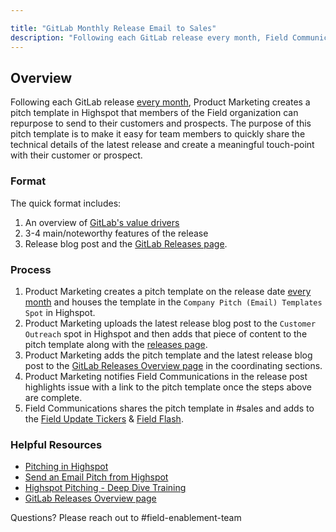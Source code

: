 ```yaml
---

title: "GitLab Monthly Release Email to Sales"
description: "Following each GitLab release every month, Field Communications sends out an email template that members of the Field organization can repurpose to send to their customers and prospects"
---
```








## Overview

Following each GitLab release [every month](/handbook/marketing/blog/release-posts/), Product Marketing creates a pitch template in Highspot that members of the Field organization can repurpose to send to their customers and prospects. The purpose of this pitch template is to make it easy for team members to quickly share the technical details of the latest release and create a meaningful touch-point with their customer or prospect.

### Format

The quick format includes:
1. An overview of [GitLab's value drivers](https://about.gitlab.com/handbook/sales/command-of-the-message/)
1. 3-4 main/noteworthy features of the release
1. Release blog post and the [GitLab Releases page](https://about.gitlab.com/releases/).

### Process

1. Product Marketing creates a pitch template on the release date [every month](https://about.gitlab.com/handbook/engineering/releases/) and houses the template in the `Company Pitch (Email) Templates Spot` in Highspot.
1. Product Marketing uploads the latest release blog post to the `Customer Outreach` spot in Highspot and then adds that piece of content to the pitch template along with the [releases page](https://gitlab.highspot.com/items/64be9d6dc960ff31cd9041c6).
1. Product Marketing adds the pitch template and the latest release blog post to the [GitLab Releases Overview page](https://gitlab.highspot.com/items/624626054e2472aa8611b5bf) in the coordinating sections.
1. Product Marketing notifies Field Communications in the release post highlights issue with a link to the pitch template once the steps above are complete.
1. Field Communications shares the pitch template in #sales and adds to the [Field Update Tickers](https://about.gitlab.com/handbook/sales/field-communications/field-update-tickers/) & [Field Flash](https://about.gitlab.com/handbook/sales/field-communications/field-flash-newsletter/).

### Helpful Resources

- [Pitching in Highspot](https://about.gitlab.com/handbook/sales/field-communications/gitlab-highspot/#pitching--effectively-engage-buyers)
- [Send an Email Pitch from Highspot](https://help.highspot.com/hc/en-us/articles/213580306-Send-an-Email-Pitch-from-Highspot)
- [Highspot Pitching - Deep Dive Training](https://docs.google.com/document/d/1mu9itIGJPmT8onA19b36kzSTHEudUDAGQ5vSWt7ZRl0/edit#bookmark=id.oq1sf0leuadt)
- [GitLab Releases Overview page](https://gitlab.highspot.com/items/624626054e2472aa8611b5bf?lfrm=srp.0)

Questions? Please reach out to #field-enablement-team
